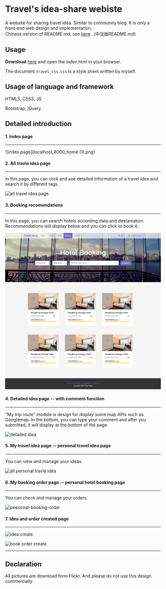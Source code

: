# Travel's idea-share webiste
A website for sharing travel idea. Similar to community blog.  It is only a front-end web design and implementation.   
Chiness version of README.md, see [here]( [README-Chinese.md](README-Chinese.md) ) . (中文版README.md) 

## Usage 

**Download** [here](https://github.com/Kexin-ya/travel-idea-share/releases/tag/1.0) and open the index.html in your browser.  

The  document  `travel_css.css` is a style sheet written by myself.

## Usage of language and framework

HTML5, CSS3, JS 

Bootstrap, jQuery

## Detailed introduction 

#### 1. Index page 

-----

![index page](localhost_8000_home (1).png)



#### 2. All travle idea page

------

In this page, you can click and see detailed information of a travel idea and search it by different tags.

![all travel idea page](localhost_8000_travel_ideas.png)



#### 3. Booking recomendations 

-------

In this page, you can search hotels according data and destaniation. Recommendations will display below and you can click to book it.

![hotel select](booking.png)



#### 4. Detailed idea page -- with comment function 

----

"My trip route" module is design for display some map APIs such as Googlemap. In the bottom, you can type your comment and after you submitted, it will display at the bottom of the page. 

![detailed idea](detailed-idea.png)



#### 5. My travel idea page -- personal travel idea page 

----

You can view and manage your ideas. 

![all personal travle idea](localhost_8000_travel_ideas_perallideashow_1.png)



#### 6. My booking order page -- personal hotel booking page

------

You can check and manage your orders.

![peesonal-booking-order](peesonal-booking-order-9525058.png)



#### 7. Idea and order created page

------

![idea create](idea-create.png)



![book order create](booking-order-create.png)



----

## Declaration

All pictures are download form Flickr. And please do not use this design commercially.